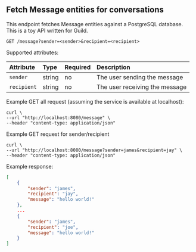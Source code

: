 ## Fetch Message entities for conversations

This endpoint fetches Message entities against a PostgreSQL database. This is a toy API written for Guild.

```plaintext
GET /message?sender=<sender>&recipient=<recipient>
```

Supported attributes:

| Attribute   | Type     | Required | Description           |
|:------------|:---------|:---------|:----------------------|
| `sender`    | string   | no      | The user sending the message |
| `recipient` | string   | no      | The user receiving the message |

Example GET all request (assuming the service is available at localhost):

```shell
curl \
--url "http://localhost:8080/message" \
--header "content-type: application/json"
```

Example GET request for sender/recipient
```shell
curl \
--url "http://localhost:8080/message?sender=james&recipient=jay" \
--header "content-type: application/json"
```

Example response:

```json
[
    {
        "sender": "james",
        "recipient": "jay",
        "message": "hello world!"
    },
    ...
    {
        "sender": "james",
        "recipient": "joe",
        "message": "hello world!"
    }
]
```
